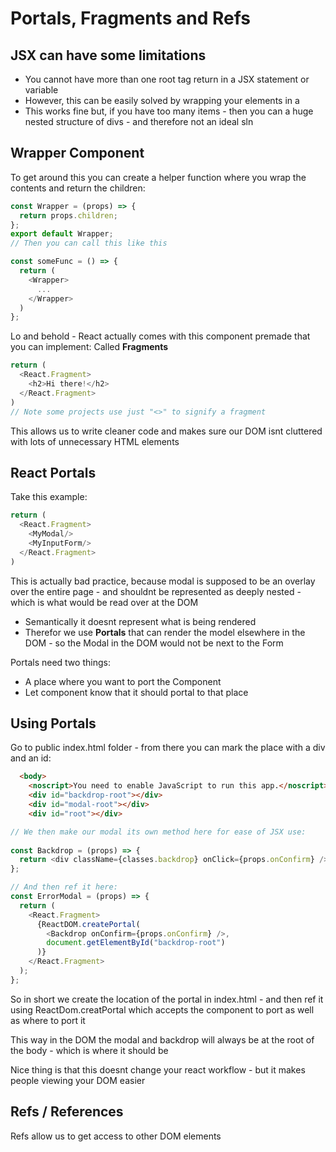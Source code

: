 # Portals, Fragments and Refs

## JSX can have some limitations
* You cannot have more than one root tag return in a JSX statement
or variable
* However, this can be easily solved by wrapping your elements in a <div/>
* This works fine but, if you have too many items - then you can a huge
nested structure of divs - and therefore not an ideal sln

## Wrapper Component
To get around this you can create a helper function where you wrap the 
contents and return the children:
```javascript
const Wrapper = (props) => {
  return props.children;
};
export default Wrapper;
// Then you can call this like this

const someFunc = () => {
  return (
    <Wrapper>
      ...
    </Wrapper>  
  )
};
```

Lo and behold - React actually comes with this component premade that
you can implement: Called **Fragments**
```javascript
return (
  <React.Fragment>
    <h2>Hi there!</h2>
  </React.Fragment>  
)
// Note some projects use just "<>" to signify a fragment 
```

This allows us to write cleaner code and makes sure our DOM isnt cluttered
with lots of unnecessary HTML elements

## React Portals

Take this example:
```javascript
return (
  <React.Fragment>
    <MyModal/>
    <MyInputForm/>
  </React.Fragment>  
)
```
This is actually bad practice, because modal is supposed to be an overlay
over the entire page - and shouldnt be represented as deeply nested - 
which is what would be read over at the DOM
 - Semantically it doesnt represent what is being rendered
 - Therefor we use **Portals** that can render the model elsewhere
 in the DOM - so the Modal in the DOM would not be next to the Form

Portals need two things:
* A place where you want to port the Component
* Let component know that it should  portal to that place 

## Using Portals
Go to public index.html folder - from there you can mark the place
with a div and an id:
```html
  <body>
    <noscript>You need to enable JavaScript to run this app.</noscript>
    <div id="backdrop-root"></div>
    <div id="modal-root"></div>
    <div id="root"></div>
```

```javascript
// We then make our modal its own method here for ease of JSX use:
    
const Backdrop = (props) => {
  return <div className={classes.backdrop} onClick={props.onConfirm} />;
};

// And then ref it here:
const ErrorModal = (props) => {
  return (
    <React.Fragment>
      {ReactDOM.createPortal(
        <Backdrop onConfirm={props.onConfirm} />,
        document.getElementById("backdrop-root")
      )}
    </React.Fragment>
  );
};
```
So in short we create the location of the portal in index.html - and then
ref it using ReactDom.creatPortal which accepts the component to port 
as well as where to port it

This way in the DOM the modal and backdrop will always be at the root
of the body - which is where it should be 

Nice thing is that this doesnt change your react workflow - but it makes
people viewing your DOM easier

## Refs / References
Refs allow us to get access to other DOM elements

 